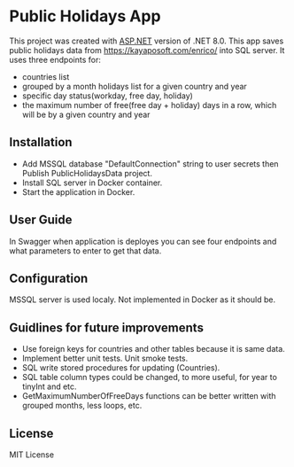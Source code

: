 # Public Holidays App

This project was created with [ASP.NET](https://dotnet.microsoft.com/en-us/apps/aspnet) version of .NET 8.0.
This app saves public holidays data from https://kayaposoft.com/enrico/ into SQL server.
It uses three endpoints for:

- countries list
- grouped by a month holidays list for a given country and year
- specific day status(workday, free day, holiday)
- the maximum number of free(free day + holiday) days in a row, which will be by a given country and year

## Installation

- Add MSSQL database "DefaultConnection" string to user secrets then Publish PublicHolidaysData project.
- Install SQL server in Docker container.
- Start the application in Docker.

## User Guide

In Swagger when application is deployes you can see four endpoints and what parameters to enter to get that data.

## Configuration

MSSQL server is used localy. Not implemented in Docker as it should be.

## Guidlines for future improvements

- Use foreign keys for countries and other tables because it is same data.
- Implement better unit tests. Unit smoke tests.
- SQL write stored procedures for updating (Countries).
- SQL table column types could be changed, to more useful, for year to tinyInt and etc.
- GetMaximumNumberOfFreeDays functions can be better written with grouped months, less loops, etc.


## License

MIT License
